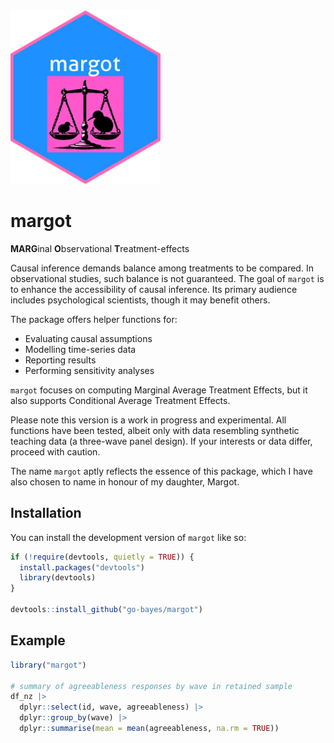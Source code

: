 
<!-- README.md is generated from README.Rmd. Please edit that file -->
<!-- badges: start -->

<img src="man/figures/margot_hex_sticker.jpeg" width = 240>
<!-- badges: end -->

# margot

**MARG**inal **O**bservational **T**reatment-effects

Causal inference demands balance among treatments to be compared. In
observational studies, such balance is not guaranteed. The goal of
`margot` is to enhance the accessibility of causal inference. Its
primary audience includes psychological scientists, though it may
benefit others.

The package offers helper functions for:

- Evaluating causal assumptions
- Modelling time-series data
- Reporting results
- Performing sensitivity analyses

`margot` focuses on computing Marginal Average Treatment Effects, but it
also supports Conditional Average Treatment Effects.

Please note this version is a work in progress and experimental. All
functions have been tested, albeit only with data resembling synthetic
teaching data (a three-wave panel design). If your interests or data
differ, proceed with caution.

The name `margot` aptly reflects the essence of this package, which I
have also chosen to name in honour of my daughter, Margot.

## Installation

You can install the development version of `margot` like so:

``` r
if (!require(devtools, quietly = TRUE)) {
  install.packages("devtools")
  library(devtools)
}

devtools::install_github("go-bayes/margot")
```

## Example

``` r
library("margot")

# summary of agreeableness responses by wave in retained sample
df_nz |> 
  dplyr::select(id, wave, agreeableness) |> 
  dplyr::group_by(wave) |> 
  dplyr::summarise(mean = mean(agreeableness, na.rm = TRUE))
```
